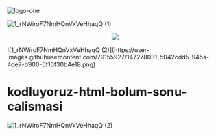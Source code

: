 ![logo-one](https://user-images.githubusercontent.com/79155927/147276338-dfd7cb8f-22c6-4af6-bc5a-692644c42f62.png)

![1_rNWiroF7NmHQnVxVeHhaqQ (1)](https://user-images.githubusercontent.com/79155927/147277724-f6024a99-0501-41f8-bd5f-e6dc0b7c4356.png)

<p align="center">
  <img src="https://user-images.githubusercontent.com/79155927/147277724-f6024a99-0501-41f8-bd5f-e6dc0b7c4356.png" />
</p>
![1_rNWiroF7NmHQnVxVeHhaqQ (2)](https://user-images.githubusercontent.com/79155927/147278031-5042cdd5-945a-4de7-b900-5f16f30b4e18.png)

# kodluyoruz-html-bolum-sonu-calismasi


![1_rNWiroF7NmHQnVxVeHhaqQ (2)](https://user-images.githubusercontent.com/79155927/147278079-44bdbd65-230d-49a7-b40d-a929518845b8.png)

